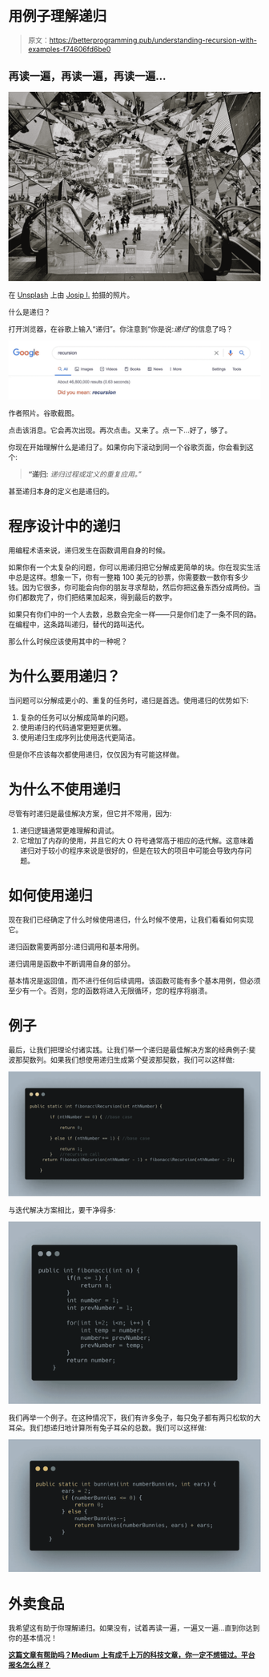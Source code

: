 # 用例子理解递归

> 原文：<https://betterprogramming.pub/understanding-recursion-with-examples-f74606fd6be0>

## 再读一遍，再读一遍，再读一遍…

![](img/10915b27aaa36c7cc21533fc05af805d.png)

在 [Unsplash](https://unsplash.com?utm_source=medium&utm_medium=referral) 上由 [Josip I.](https://unsplash.com/@piak?utm_source=medium&utm_medium=referral) 拍摄的照片。

什么是递归？

打开浏览器，在谷歌上输入“递归”。你注意到“你是说:*递归*”的信息了吗？

![](img/e7c6d9630199cd8b0f6a71ce9898e115.png)

作者照片。谷歌截图。

点击该消息。它会再次出现。再次点击。又来了。点一下…好了，够了。

你现在开始理解什么是递归了。如果你向下滚动到同一个谷歌页面，你会看到这个:

> **“递归:** *递归过程或定义的重复应用。”*

甚至递归本身的定义也是递归的。

# 程序设计中的递归

用编程术语来说，递归发生在函数调用自身的时候。

如果你有一个太复杂的问题，你可以用递归把它分解成更简单的块。你在现实生活中总是这样。想象一下，你有一整箱 100 美元的钞票，你需要数一数你有多少钱。因为它很多，你可能会向你的朋友寻求帮助，然后你把这叠东西分成两份。当你们都数完了，你们把结果加起来，得到最后的数字。

如果只有你们中的一个人去数，总数会完全一样——只是你们走了一条不同的路。在编程中，这条路叫递归，替代的路叫迭代。

那么什么时候应该使用其中的一种呢？

# 为什么要用递归？

当问题可以分解成更小的、重复的任务时，递归是首选。使用递归的优势如下:

1.  复杂的任务可以分解成简单的问题。
2.  使用递归的代码通常更短更优雅。
3.  使用递归生成序列比使用迭代更简洁。

但是你不应该每次都使用递归，仅仅因为有可能这样做。

# 为什么不使用递归

尽管有时递归是最佳解决方案，但它并不常用，因为:

1.  递归逻辑通常更难理解和调试。
2.  它增加了内存的使用，并且它的大 O 符号通常高于相应的迭代解。这意味着递归对于较小的程序来说是很好的，但是在较大的项目中可能会导致内存问题。

# 如何使用递归

现在我们已经确定了什么时候使用递归，什么时候不使用，让我们看看如何实现它。

递归函数需要两部分:递归调用和基本用例。

递归调用是函数中不断调用自身的部分。

基本情况是返回值，而不进行任何后续调用。该函数可能有多个基本用例，但必须至少有一个。否则，您的函数将进入无限循环，您的程序将崩溃。

# 例子

最后，让我们把理论付诸实践。让我们举一个递归是最佳解决方案的经典例子:斐波那契数列。如果我们想使用递归生成第*个*斐波那契数，我们可以这样做:

![](img/2efdcbcb1f97f3ded4df88a07da06807.png)

与迭代解决方案相比，要干净得多:

![](img/88912aa7251245c0dddd7447cad4d817.png)

我们再举一个例子。在这种情况下，我们有许多兔子，每只兔子都有两只松软的大耳朵。我们想递归地计算所有兔子耳朵的总数。我们可以这样做:

![](img/634f81e706e0e381eecf2ac42a16c768.png)

# 外卖食品

我希望这有助于你理解递归。如果没有，试着再读一遍，一遍又一遍…直到你达到你的基本情况！

[**这篇文章有帮助吗？Medium 上有成千上万的科技文章，你一定不想错过。平台报名怎么样？**](https://dianabernardo.medium.com/membership)
